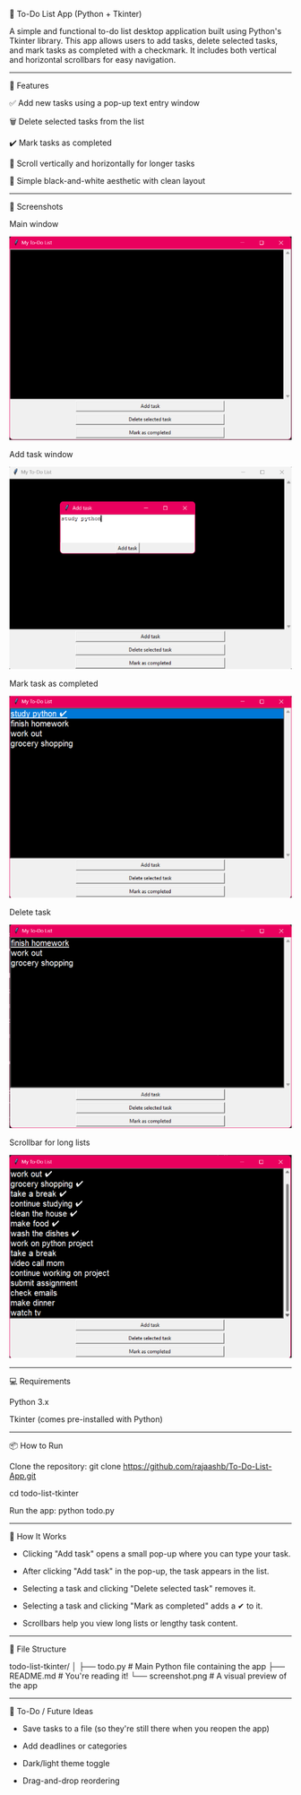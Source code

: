 📝 To-Do List App (Python + Tkinter)

A simple and functional to-do list desktop application built using Python's Tkinter library. This app allows users to add tasks, delete selected tasks, and mark tasks as completed with a checkmark. It includes both vertical and horizontal scrollbars for easy navigation.


---------


🚀 Features

✅ Add new tasks using a pop-up text entry window

🗑️ Delete selected tasks from the list

✔️ Mark tasks as completed

🧭 Scroll vertically and horizontally for longer tasks

🖤 Simple black-and-white aesthetic with clean layout


---------


📸 Screenshots

Main window

![Screenshot](screenshots/main-window.png)

Add task window

![Screenshot](screenshots/add-task.png)

Mark task as completed

![Screenshot](screenshots/mark-task.png)

Delete task

![Screenshot](screenshots/delete-task.png)

Scrollbar for long lists

![Screenshot](screenshots/scrollbar.png)



---------



💻 Requirements

Python 3.x

Tkinter (comes pre-installed with Python)


---------


📦 How to Run

Clone the repository: git clone https://github.com/rajaashb/To-Do-List-App.git

cd todo-list-tkinter

Run the app: python todo.py


---------


🧠 How It Works

- Clicking "Add task" opens a small pop-up where you can type your task.

- After clicking "Add task" in the pop-up, the task appears in the list.

- Selecting a task and clicking "Delete selected task" removes it.

- Selecting a task and clicking "Mark as completed" adds a ✔ to it.

- Scrollbars help you view long lists or lengthy task content.


---------


📁 File Structure

todo-list-tkinter/
│
├── todo.py          # Main Python file containing the app
├── README.md        # You're reading it!
└── screenshot.png   # A visual preview of the app


---------


📌 To-Do / Future Ideas

- Save tasks to a file (so they're still there when you reopen the app)

- Add deadlines or categories

- Dark/light theme toggle

- Drag-and-drop reordering
